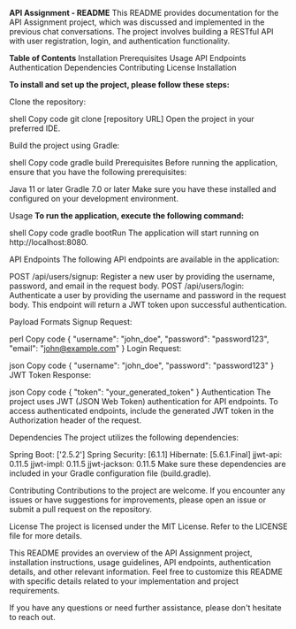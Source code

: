 **API Assignment - README**
This README provides documentation for the API Assignment project, which was discussed and implemented in the previous chat conversations. The project involves building a RESTful API with user registration, login, and authentication functionality.

**Table of Contents**
Installation
Prerequisites
Usage
API Endpoints
Authentication
Dependencies
Contributing
License
Installation

**To install and set up the project, please follow these steps:**

Clone the repository:

shell
Copy code
git clone [repository URL]
Open the project in your preferred IDE.

Build the project using Gradle:

shell
Copy code
gradle build
Prerequisites
Before running the application, ensure that you have the following prerequisites:

Java 11 or later
Gradle 7.0 or later
Make sure you have these installed and configured on your development environment.

Usage
**To run the application, execute the following command:**

shell
Copy code
gradle bootRun
The application will start running on http://localhost:8080.

API Endpoints
The following API endpoints are available in the application:

POST /api/users/signup: Register a new user by providing the username, password, and email in the request body.
POST /api/users/login: Authenticate a user by providing the username and password in the request body. This endpoint will return a JWT token upon successful authentication.

Payload Formats
Signup Request:

perl
Copy code
{
"username": "john_doe",
"password": "password123",
"email": "john@example.com"
}
Login Request:

json
Copy code
{
"username": "john_doe",
"password": "password123"
}
JWT Token Response:

json
Copy code
{
"token": "your_generated_token"
}
Authentication
The project uses JWT (JSON Web Token) authentication for API endpoints. To access authenticated endpoints, include the generated JWT token in the Authorization header of the request.

Dependencies
The project utilizes the following dependencies:

Spring Boot: ['2.5.2']
Spring Security: [6.1.1]
Hibernate: [5.6.1.Final]
jjwt-api: 0.11.5
jjwt-impl: 0.11.5
jjwt-jackson: 0.11.5
Make sure these dependencies are included in your Gradle configuration file (build.gradle).

Contributing
Contributions to the project are welcome. If you encounter any issues or have suggestions for improvements, please open an issue or submit a pull request on the repository.

License
The project is licensed under the MIT License. Refer to the LICENSE file for more details.

This README provides an overview of the API Assignment project, installation instructions, usage guidelines, API endpoints, authentication details, and other relevant information. Feel free to customize this README with specific details related to your implementation and project requirements.

If you have any questions or need further assistance, please don't hesitate to reach out.